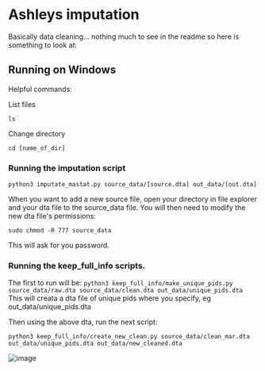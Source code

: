 # Ashleys imputation
Basically data cleaning... nothing much to see in the readme so here is something to look at:

## Running on Windows
Helpful commands:

List files

``` ls ```

Change directory

```cd [name_of_dir]```

### Running the imputation script

```python3 imputate_mastat.py source_data/[source.dta] out_data/[out.dta]```

When you want to add a new source file, open your directory in file explorer and your dta file to the source_data file. You will then need to modify the new dta file's permissions:

```sudo chmod -R 777 source_data```

This will ask for you password.

### Running the keep_full_info scripts.
The first to run will be:
```python3 keep_full_info/make_unique_pids.py source_data/raw.dta source_data/clean.dta out_data/unique_pids.dta```
This will creata a dta file of unique pids where you specify, eg out_data/unique_pids.dta

Then using the above dta, run the next script:
```
python3 keep_full_info/create_new_clean.py source_data/clean_mar.dta out_data/unique_pids.dta out_data/new_cleaned.dta
```

![image](https://i.imgur.com/3Yv8Fet.png)